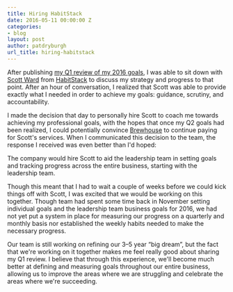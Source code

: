 ```yaml
---
title: Hiring HabitStack
date: 2016-05-11 00:00:00 Z
categories:
- blog
layout: post
author: patdryburgh
url_title: hiring-habitstack
---
```


After publishing [my Q1 review of my 2016 goals][4], I was able to sit down with [Scott Ward][1] from [HabitStack][2] to discuss my strategy and progress to that point. After an hour of conversation, I realized that Scott was able to provide exactly what I needed in order to achieve my goals: guidance, scrutiny, and accountability.

I made the decision that day to personally hire Scott to coach me towards achieving my professional goals, with the hopes that once my Q2 goals had been realized, I could potentially convince [Brewhouse][3] to continue paying for Scott's services. When I communicated this decision to the team, the response I received was even better than I'd hoped:

The company would hire Scott to aid the leadership team in setting goals and tracking progress across the entire business, starting with the leadership team.

Though this meant that I had to wait a couple of weeks before we could kick things off with Scott, I was excited that we would be working on this together. Though team had spent some time back in November setting individual goals and the leadership team business goals for 2016, we had not yet put a system in place for measuring our progress on a quarterly and monthly basis nor established the weekly habits needed to make the necessary progress.

Our team is still working on refining our 3–5 year “big dream”, but the fact that we're working on it together makes me feel really good about sharing my Q1 review. I believe that through this experience, we'll become much better at defining and measuring goals throughout our entire business, allowing us to improve the areas where we are struggling and celebrate the areas where we're succeeding.

[1]: http://twitter.com/habitstack
[2]: http://habitstack.com
[3]: http://brewhouse.io
[4]: /blog/q1-review/